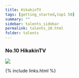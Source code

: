 ```yaml
---
title: HikakinTV
tags: [getting_started,top1 50]
summary: ""
sidebar: talents_sidebar
permalink: talents_10.html
folder: talents
---
```



### No.10 HikakinTV

![](https://yt3.ggpht.com/ytc/AKedOLT_4QR3oddR_gy_wJMIpGPdjJTuaeBRTbcsPzicYQ=s176-c-k-c0x00ffffff-no-rj)







{% include links.html %}
